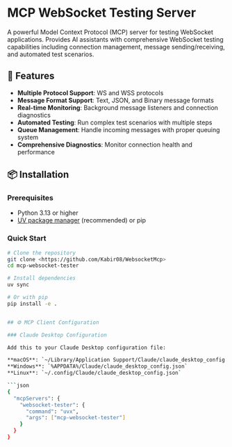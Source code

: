 # MCP WebSocket Testing Server

A powerful Model Context Protocol (MCP) server for testing WebSocket applications. Provides AI assistants with comprehensive WebSocket testing capabilities including connection management, message sending/receiving, and automated test scenarios.

## 🚀 Features

- **Multiple Protocol Support**: WS and WSS protocols
- **Message Format Support**: Text, JSON, and Binary message formats
- **Real-time Monitoring**: Background message listeners and connection diagnostics
- **Automated Testing**: Run complex test scenarios with multiple steps
- **Queue Management**: Handle incoming messages with proper queuing system
- **Comprehensive Diagnostics**: Monitor connection health and performance

## 📦 Installation

### Prerequisites
- Python 3.13 or higher
- [UV package manager](https://github.com/astral-sh/uv) (recommended) or pip

### Quick Start
```bash
# Clone the repository
git clone <https://github.com/Kabir08/WebsocketMcp>
cd mcp-websocket-tester

# Install dependencies
uv sync

# Or with pip
pip install -e .


## ⚙️ MCP Client Configuration

### Claude Desktop Configuration

Add this to your Claude Desktop configuration file:

**macOS**: `~/Library/Application Support/Claude/claude_desktop_config.json`  
**Windows**: `%APPDATA%/Claude/claude_desktop_config.json`  
**Linux**: `~/.config/Claude/claude_desktop_config.json`

```json
{
  "mcpServers": {
    "websocket-tester": {
      "command": "uvx",
      "args": ["mcp-websocket-tester"]
    }
  }
}